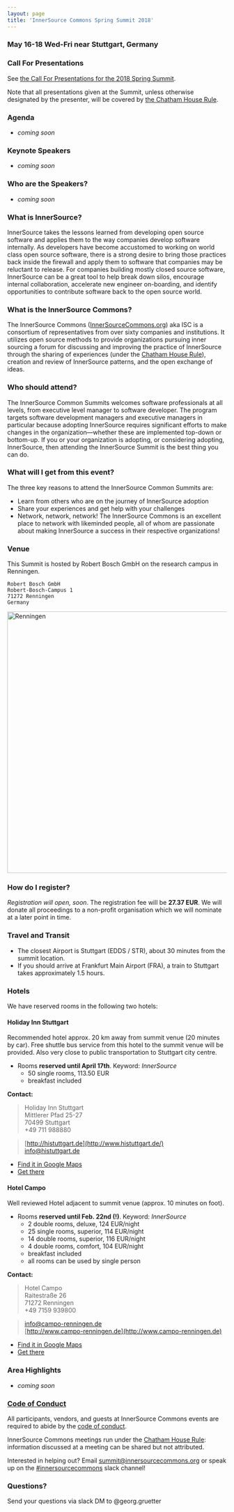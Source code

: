 ```yaml
---
layout: page
title: 'InnerSource Commons Spring Summit 2018'
---
```


### May 16-18 Wed-Fri near Stuttgart, Germany

### Call For Presentations

See [the Call For Presentations for the 2018 Spring Summit](/InnerSourceCommons/events/isc-spring-2018-cfp).

Note that all presentations given at the Summit, unless otherwise designated by the presenter, will be covered by [the Chatham House Rule](https://www.chathamhouse.org/about/chatham-house-rule).

### Agenda
* *coming soon* 

### Keynote Speakers
* *coming soon* 

### Who are the Speakers?
* *coming soon* 

### What is InnerSource?
InnerSource takes the lessons learned from developing open source software and applies them to the way companies develop software internally. As developers have become accustomed to working on world class open source software, there is a strong desire to bring those practices back inside the firewall and apply them to software that companies may be reluctant to release. For companies building mostly closed source software, InnerSource can be a great tool to help break down silos, encourage internal collaboration, accelerate new engineer on-boarding, and identify opportunities to contribute software back to the open source world.
 
### What is the InnerSource Commons?
The InnerSource Commons ([InnerSourceCommons.org](http://innersourcecommons.org)) aka ISC is a consortium of representatives from over sixty companies and institutions. It utilizes open source methods to provide organizations pursuing inner sourcing a forum for discussing and improving the practice of InnerSource through the sharing of experiences (under the [Chatham House Rule](https://www.chathamhouse.org/about/chatham-house-rule)), creation and review of InnerSource patterns, and the open exchange of ideas.
  
### Who should attend?
The InnerSource Common Summits welcomes software professionals at all levels, from executive level manager to software developer.  The program targets software development managers and executive managers in particular because adopting InnerSource requires significant efforts to make changes in the organization—whether these are implemented top-down or bottom-up. If you or your organization is adopting, or considering adopting, InnerSource, then attending the InnerSource Summit is the best thing you can do.
   
### What will I get from this event?
The three key reasons to attend the InnerSource Common Summits are:

* Learn from others who are on the journey of InnerSource adoption
* Share your experiences and get help with your challenges
* Network, network, network! The InnerSource Commons is an excellent place to network with likeminded people, all of whom are passionate about making InnerSource a success in their respective organizations!

### Venue

This Summit is hosted by Robert Bosch GmbH on the research campus in Renningen.

    Robert Bosch GmbH
    Robert-Bosch-Campus 1
    71272 Renningen
    Germany

<img alt="Renningen" width="600" src="/InnerSourceCommons/assets/img/renningen.png"/>

### How do I register?

*Registration will open, soon*. The registration fee will be **27.37 EUR**. We will donate all proceedings to a non-profit organisation which we will nominate at a later point in time.

### Travel and Transit

* The closest Airport is Stuttgart (EDDS / STR), about 30 minutes from the summit location.
* If you should arrive at Frankfurt Main Airport (FRA), a train to Stuttgart takes approximately 1.5 hours.

### Hotels

We have reserved rooms in the following two hotels:

#### Holiday Inn Stuttgart

Recommended hotel approx. 20 km away from summit venue (20 minutes by car). 
Free shuttle bus service from this hotel to the summit venue will be provided.
Also very close to public transportation to Stuttgart city centre.

- Rooms **reserved until April 17th**. Keyword: _InnerSource_
    - 50 single rooms, 113.50 EUR
    - breakfast included

**Contact:**

> Holiday Inn Stuttgart<br/>
> Mittlerer Pfad 25-27<br/>
> 70499 Stuttgart<br/>
> +49 711 988880<br/>

> [http://histuttgart.de](http://www.histuttgart.de/)<br/>
> [info@histuttgart.de](mailto:info@histuttgart.de)<br/>

- [Find it in Google Maps](https://www.google.de/maps/place/Holiday+Inn+Stuttgart/@48.821247,9.0918303,17z/data=!3m1!4b1!4m5!3m4!1s0x4799da2088ce7b5f:0x83dd99418907dc4a!8m2!3d48.821247!4d9.094019)<br/>
- [Get there](http://en.histuttgart.de/directions.htm)

#### Hotel Campo

Well reviewed Hotel adjacent to summit venue (approx. 10 minutes on foot). 

- Rooms **reserved until Feb. 22nd (!)**. Keyword: _InnerSource_
    - 2 double rooms, deluxe, 124 EUR/night
    - 25 single rooms, superior, 114 EUR/night
    - 14 double rooms, superior, 116 EUR/night
    - 4 double rooms, comfort, 104 EUR/night
    - breakfast included
    - all rooms can be used by single person

**Contact:**

> Hotel Campo<br/>
> Raitestraße 26<br/>
> 71272 Renningen<br/>
> +49 7159 939800<br/>

> [info@campo-renningen.de](mailto:info@campo-renningen.de)<br/>
> [http://www.campo-renningen.de](http://www.campo-renningen.de)<br/>

- [Find it in Google Maps](https://www.google.de/maps/place/Hotel+Campo/@48.7803301,8.923918,17z/data=!3m1!4b1!4m5!3m4!1s0x479763d4db745a11:0x795309d67965653a!8m2!3d48.7803301!4d8.9261066)<br/>
- [Get there](http://www.campo-renningen.de/en/hotel/location)

### Area Highlights

* *coming soon*

### [Code of Conduct](/InnerSourceCommons/events/conduct/)

All participants, vendors, and guests at InnerSource Commons events are required to abide by the [code of conduct](/InnerSourceCommons/events/conduct/). 

InnerSource Commons meetings run under the [Chatham House Rule](https://en.wikipedia.org/wiki/Chatham_House_Rule): information discussed at a meeting can be shared but not attributed.

Interested in helping out? Email <summit@innersourcecommons.org> or speak up on the [#innersourcecommons](https://isc-inviter.herokuapp.com/) slack channel!

### Questions?

Send your questions via slack DM to @georg.gruetter

